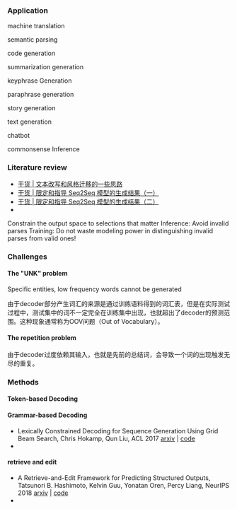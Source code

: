 

### Application

machine translation

semantic parsing

code generation

summarization generation

keyphrase Generation

paraphrase generation

story generation

text generation

chatbot

commonsense Inference

### Literature review

- [干货 | 文本改写和风格迁移的一些思路](https://mp.weixin.qq.com/s/AxmpnP5RJa7y9ju3RaEgdw)
- [干货 | 限定和指导 Seq2Seq 模型的生成结果（一）](https://mp.weixin.qq.com/s/6q9txFjgqs1YXn348ylXhQ)
- [干货 | 限定和指导 Seq2Seq 模型的生成结果（二）](https://mp.weixin.qq.com/s/jvozDRtKb4kaGSJvoP5nkw)
- 



Constrain the output space to selections that matter
Inference: Avoid invalid parses
Training: Do not waste modeling power in distinguishing invalid parses from valid ones!

### Challenges

#### The "UNK" problem

Specific entities, low frequency words cannot be generated

由于decoder部分产生词汇的来源是通过训练语料得到的词汇表，但是在实际测试过程中，测试集中的词不一定完全在训练集中出现，也就超出了decoder的预测范围。这种现象通常称为OOV问题（Out of Vocabulary）。

#### The repetition problem

由于decoder过度依赖其输入，也就是先前的总结词，会导致一个词的出现触发无尽的重复。

### Methods

#### Token-based Decoding



#### Grammar-based Decoding

+ Lexically Constrained Decoding for Sequence Generation Using Grid Beam Search, Chris Hokamp, Qun Liu, ACL 2017 [arxiv](https://arxiv.org/abs/1704.07138) | [code](https://github.com/chrishokamp/constrained_decoding) 
+ 




#### retrieve and edit

+ A Retrieve-and-Edit Framework for Predicting Structured Outputs, Tatsunori B. Hashimoto, Kelvin Guu, Yonatan Oren, Percy Liang, NeurIPS 2018 [arxiv](https://arxiv.org/abs/1812.01194) | [code](https://worksheets.codalab.org/worksheets/0x1ad3f387005c492ea913cf0f20c9bb89/#)  
+ 